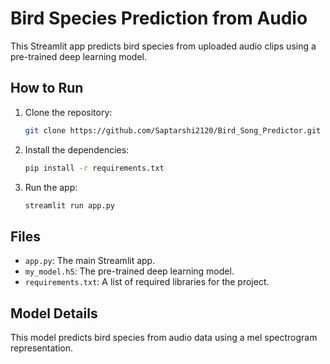 # Bird Species Prediction from Audio

This Streamlit app predicts bird species from uploaded audio clips using a pre-trained deep learning model.

## How to Run

1. Clone the repository:
    ```bash
    git clone https://github.com/Saptarshi2120/Bird_Song_Predictor.git
    ```
2. Install the dependencies:
    ```bash
    pip install -r requirements.txt
    ```
3. Run the app:
    ```bash
    streamlit run app.py
    ```

## Files

- `app.py`: The main Streamlit app.
- `my_model.h5`: The pre-trained deep learning model.
- `requirements.txt`: A list of required libraries for the project.

## Model Details

This model predicts bird species from audio data using a mel spectrogram representation.
